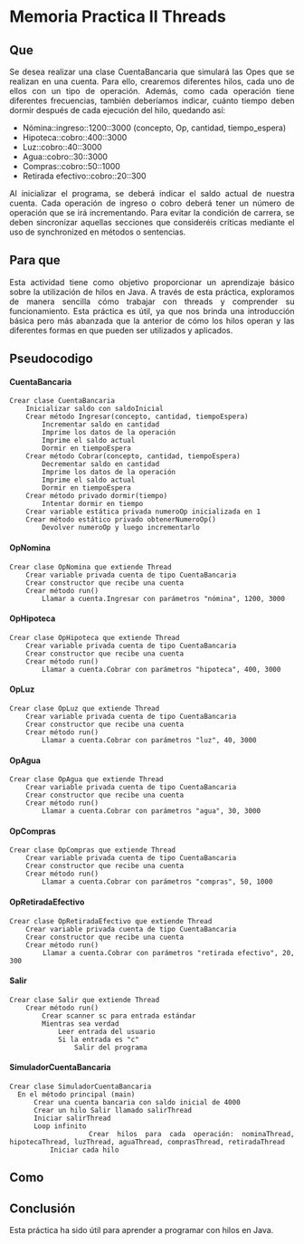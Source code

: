 # Memoria Practica II Threads
## Que 
  <div style="text-align: justify;">
  Se desea realizar una clase CuentaBancaria que simulará las Opes que se realizan en una cuenta. Para ello, crearemos diferentes hilos, cada uno de ellos con un tipo de operación.
  Además, como cada operación tiene diferentes frecuencias, también deberíamos indicar, cuánto tiempo deben dormir después de cada ejecución del hilo, quedando así:

  - Nómina::ingreso::1200::3000 (concepto, Op, cantidad, tiempo_espera)
  - Hipoteca::cobro::400::3000
  - Luz::cobro::40::3000
  - Agua::cobro::30::3000
  - Compras::cobro::50::1000
  - Retirada efectivo::cobro::20::300

  Al inicializar el programa, se deberá indicar el saldo actual de nuestra cuenta.
  Cada operación de ingreso o cobro deberá tener un número de operación que se irá incrementando.
  Para evitar la condición de carrera, se deben sincronizar aquellas secciones que consideréis críticas mediante el uso de synchronized en métodos o sentencias.

## Para que
  <div style="text-align: justify;">
    Esta actividad tiene como objetivo proporcionar un aprendizaje básico sobre la utilización de hilos en Java. A través de esta práctica, exploramos de manera sencilla cómo trabajar con threads y comprender su funcionamiento. Esta práctica es útil, ya que nos brinda una introducción básica pero más abanzada que la anterior de cómo los hilos operan y las diferentes formas en que pueden ser utilizados y aplicados.
  </div>
  <div style="page-break-before:always"></div>

## Pseudocodigo
  #### CuentaBancaria
    Crear clase CuentaBancaria
        Inicializar saldo con saldoInicial
        Crear método Ingresar(concepto, cantidad, tiempoEspera)
            Incrementar saldo en cantidad
            Imprime los datos de la operación
            Imprime el saldo actual
            Dormir en tiempoEspera
        Crear método Cobrar(concepto, cantidad, tiempoEspera)
            Decrementar saldo en cantidad
            Imprime los datos de la operación
            Imprime el saldo actual
            Dormir en tiempoEspera
        Crear método privado dormir(tiempo)
            Intentar dormir en tiempo
        Crear variable estática privada numeroOp inicializada en 1
        Crear método estático privado obtenerNumeroOp()
            Devolver numeroOp y luego incrementarlo
    
  #### OpNomina
    Crear clase OpNomina que extiende Thread
        Crear variable privada cuenta de tipo CuentaBancaria
        Crear constructor que recibe una cuenta
        Crear método run()
            Llamar a cuenta.Ingresar con parámetros "nómina", 1200, 3000
    
  #### OpHipoteca
    Crear clase OpHipoteca que extiende Thread
        Crear variable privada cuenta de tipo CuentaBancaria
        Crear constructor que recibe una cuenta
        Crear método run()
            Llamar a cuenta.Cobrar con parámetros "hipoteca", 400, 3000
    
  #### OpLuz
    Crear clase OpLuz que extiende Thread
        Crear variable privada cuenta de tipo CuentaBancaria
        Crear constructor que recibe una cuenta
        Crear método run()
            Llamar a cuenta.Cobrar con parámetros "luz", 40, 3000
    
  #### OpAgua
    Crear clase OpAgua que extiende Thread
        Crear variable privada cuenta de tipo CuentaBancaria
        Crear constructor que recibe una cuenta
        Crear método run()
            Llamar a cuenta.Cobrar con parámetros "agua", 30, 3000
    
  #### OpCompras
    Crear clase OpCompras que extiende Thread
        Crear variable privada cuenta de tipo CuentaBancaria
        Crear constructor que recibe una cuenta
        Crear método run()
            Llamar a cuenta.Cobrar con parámetros "compras", 50, 1000
    
  #### OpRetiradaEfectivo
    Crear clase OpRetiradaEfectivo que extiende Thread
        Crear variable privada cuenta de tipo CuentaBancaria
        Crear constructor que recibe una cuenta
        Crear método run()
            Llamar a cuenta.Cobrar con parámetros "retirada efectivo", 20, 300

  #### Salir
    Crear clase Salir que extiende Thread
        Crear método run()
            Crear scanner sc para entrada estándar
            Mientras sea verdad
                Leer entrada del usuario
                Si la entrada es "c"
                    Salir del programa

  #### SimuladorCuentaBancaria
    Crear clase SimuladorCuentaBancaria
      En el método principal (main)
          Crear una cuenta bancaria con saldo inicial de 4000
          Crear un hilo Salir llamado salirThread
          Iniciar salirThread
          Loop infinito
              Crear hilos para cada operación: nominaThread, hipotecaThread, luzThread, aguaThread, comprasThread, retiradaThread
              Iniciar cada hilo
  <div style="page-break-before:always"></div>

## Como
  <div style="text-align: justify;">
  

  </div>

## Conclusión
  <div style="text-align: justify;">
  Esta práctica ha sido útil para aprender a programar con hilos en Java. 
  </div>

